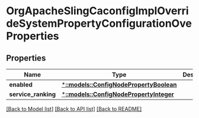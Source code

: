 # OrgApacheSlingCaconfigImplOverrideSystemPropertyConfigurationOveProperties

## Properties
Name | Type | Description | Notes
------------ | ------------- | ------------- | -------------
**enabled** | [***::models::ConfigNodePropertyBoolean**](configNodePropertyBoolean.md) |  | [optional] 
**service_ranking** | [***::models::ConfigNodePropertyInteger**](configNodePropertyInteger.md) |  | [optional] 

[[Back to Model list]](../README.md#documentation-for-models) [[Back to API list]](../README.md#documentation-for-api-endpoints) [[Back to README]](../README.md)


